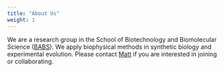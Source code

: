 ```yaml
---
title: "About Us"
weight: 1
---
```


We are a research group in the School of Biotechnology and Biomolecular Science ([BABS](https://www.babs.unsw.edu.au/)). We apply biophysical methods in synthetic biology and experimental evolution. Please contact [Matt](https://www.babs.unsw.edu.au/matthew-baker) if you are interested in joining or collaborating.